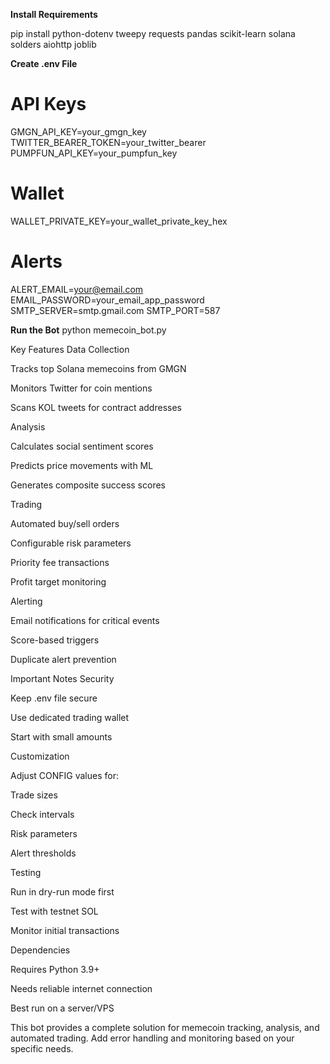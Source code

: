 **Install Requirements**

pip install python-dotenv tweepy requests pandas scikit-learn solana solders aiohttp joblib 

**Create .env File**
# API Keys
GMGN_API_KEY=your_gmgn_key
TWITTER_BEARER_TOKEN=your_twitter_bearer
PUMPFUN_API_KEY=your_pumpfun_key

# Wallet
WALLET_PRIVATE_KEY=your_wallet_private_key_hex

# Alerts
ALERT_EMAIL=your@email.com
EMAIL_PASSWORD=your_email_app_password
SMTP_SERVER=smtp.gmail.com
SMTP_PORT=587

**Run the Bot**
python memecoin_bot.py

Key Features
Data Collection

Tracks top Solana memecoins from GMGN

Monitors Twitter for coin mentions

Scans KOL tweets for contract addresses

Analysis

Calculates social sentiment scores

Predicts price movements with ML

Generates composite success scores

Trading

Automated buy/sell orders

Configurable risk parameters

Priority fee transactions

Profit target monitoring

Alerting

Email notifications for critical events

Score-based triggers

Duplicate alert prevention

Important Notes
Security

Keep .env file secure

Use dedicated trading wallet

Start with small amounts

Customization

Adjust CONFIG values for:

Trade sizes

Check intervals

Risk parameters

Alert thresholds

Testing

Run in dry-run mode first

Test with testnet SOL

Monitor initial transactions

Dependencies

Requires Python 3.9+

Needs reliable internet connection

Best run on a server/VPS

This bot provides a complete solution for memecoin tracking, analysis, and automated trading. Add error handling and monitoring based on your specific needs.
